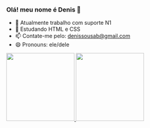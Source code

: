 ### Olá!  meu nome é Denis 👋

- 🔭 Atualmente trabalho com suporte  N1
- 🌱 Estudando HTML e CSS
- 📫 Contate-me pelo: denissousab@gmail.com
- 😄 Pronouns: ele/dele 
<div>
<a href="http://github.com/thedeniis">
<img height="180em" src="https://github-readme-stats.vercel.app/api?username=thedeniis&show_icons=true&theme=dark&include_all_commits=true&count_private=true"/>
<img height="180em" src="https://github-readme-stats.vercel.app/api/top-langs/?username=thedeniis&layout=compact&langs_count=7&theme=dark"
</div>
